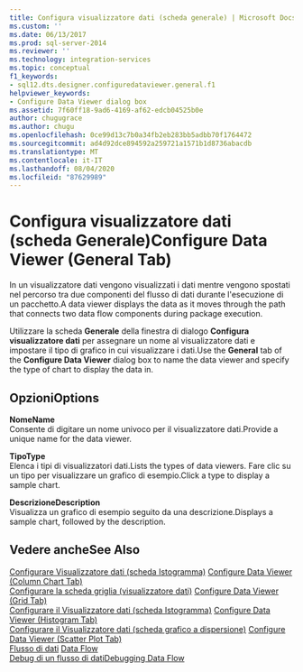 ```yaml
---
title: Configura visualizzatore dati (scheda generale) | Microsoft Docs
ms.custom: ''
ms.date: 06/13/2017
ms.prod: sql-server-2014
ms.reviewer: ''
ms.technology: integration-services
ms.topic: conceptual
f1_keywords:
- sql12.dts.designer.configuredataviewer.general.f1
helpviewer_keywords:
- Configure Data Viewer dialog box
ms.assetid: 7f60ff18-9ad6-4169-af62-edcb04525b0e
author: chugugrace
ms.author: chugu
ms.openlocfilehash: 0ce99d13c7b0a34fb2eb283bb5adbb70f1764472
ms.sourcegitcommit: ad4d92dce894592a259721a1571b1d8736abacdb
ms.translationtype: MT
ms.contentlocale: it-IT
ms.lasthandoff: 08/04/2020
ms.locfileid: "87629989"
---
```

# <a name="configure-data-viewer-general-tab"></a><span data-ttu-id="a9d72-102">Configura visualizzatore dati (scheda Generale)</span><span class="sxs-lookup"><span data-stu-id="a9d72-102">Configure Data Viewer (General Tab)</span></span>
  <span data-ttu-id="a9d72-103">In un visualizzatore dati vengono visualizzati i dati mentre vengono spostati nel percorso tra due componenti del flusso di dati durante l'esecuzione di un pacchetto.</span><span class="sxs-lookup"><span data-stu-id="a9d72-103">A data viewer displays the data as it moves through the path that connects two data flow components during package execution.</span></span>  
  
 <span data-ttu-id="a9d72-104">Utilizzare la scheda **Generale** della finestra di dialogo **Configura visualizzatore dati** per assegnare un nome al visualizzatore dati e impostare il tipo di grafico in cui visualizzare i dati.</span><span class="sxs-lookup"><span data-stu-id="a9d72-104">Use the **General** tab of the **Configure Data Viewer** dialog box to name the data viewer and specify the type of chart to display the data in.</span></span>  
  
## <a name="options"></a><span data-ttu-id="a9d72-105">Opzioni</span><span class="sxs-lookup"><span data-stu-id="a9d72-105">Options</span></span>  
 <span data-ttu-id="a9d72-106">**Nome**</span><span class="sxs-lookup"><span data-stu-id="a9d72-106">**Name**</span></span>  
 <span data-ttu-id="a9d72-107">Consente di digitare un nome univoco per il visualizzatore dati.</span><span class="sxs-lookup"><span data-stu-id="a9d72-107">Provide a unique name for the data viewer.</span></span>  
  
 <span data-ttu-id="a9d72-108">**Tipo**</span><span class="sxs-lookup"><span data-stu-id="a9d72-108">**Type**</span></span>  
 <span data-ttu-id="a9d72-109">Elenca i tipi di visualizzatori dati.</span><span class="sxs-lookup"><span data-stu-id="a9d72-109">Lists the types of data viewers.</span></span> <span data-ttu-id="a9d72-110">Fare clic su un tipo per visualizzare un grafico di esempio.</span><span class="sxs-lookup"><span data-stu-id="a9d72-110">Click a type to display a sample chart.</span></span>  
  
 <span data-ttu-id="a9d72-111">**Descrizione**</span><span class="sxs-lookup"><span data-stu-id="a9d72-111">**Description**</span></span>  
 <span data-ttu-id="a9d72-112">Visualizza un grafico di esempio seguito da una descrizione.</span><span class="sxs-lookup"><span data-stu-id="a9d72-112">Displays a sample chart, followed by the description.</span></span>  
  
## <a name="see-also"></a><span data-ttu-id="a9d72-113">Vedere anche</span><span class="sxs-lookup"><span data-stu-id="a9d72-113">See Also</span></span>  
 <span data-ttu-id="a9d72-114">[Configurare Visualizzatore dati &#40;scheda Istogramma&#41;](../../2014/integration-services/configure-data-viewer-column-chart-tab.md) </span><span class="sxs-lookup"><span data-stu-id="a9d72-114">[Configure Data Viewer &#40;Column Chart Tab&#41;](../../2014/integration-services/configure-data-viewer-column-chart-tab.md) </span></span>  
 <span data-ttu-id="a9d72-115">[Configurare la scheda griglia &#40;visualizzatore dati&#41;](../../2014/integration-services/configure-data-viewer-grid-tab.md) </span><span class="sxs-lookup"><span data-stu-id="a9d72-115">[Configure Data Viewer &#40;Grid Tab&#41;](../../2014/integration-services/configure-data-viewer-grid-tab.md) </span></span>  
 <span data-ttu-id="a9d72-116">[Configurare il Visualizzatore dati &#40;scheda Istogramma&#41;](../../2014/integration-services/configure-data-viewer-histogram-tab.md) </span><span class="sxs-lookup"><span data-stu-id="a9d72-116">[Configure Data Viewer &#40;Histogram Tab&#41;](../../2014/integration-services/configure-data-viewer-histogram-tab.md) </span></span>  
 <span data-ttu-id="a9d72-117">[Configurare il Visualizzatore dati &#40;scheda grafico a dispersione&#41;](../../2014/integration-services/configure-data-viewer-scatter-plot-tab.md) </span><span class="sxs-lookup"><span data-stu-id="a9d72-117">[Configure Data Viewer &#40;Scatter Plot Tab&#41;](../../2014/integration-services/configure-data-viewer-scatter-plot-tab.md) </span></span>  
 <span data-ttu-id="a9d72-118">[Flusso di dati](data-flow/data-flow.md) </span><span class="sxs-lookup"><span data-stu-id="a9d72-118">[Data Flow](data-flow/data-flow.md) </span></span>  
 [<span data-ttu-id="a9d72-119">Debug di un flusso di dati</span><span class="sxs-lookup"><span data-stu-id="a9d72-119">Debugging Data Flow</span></span>](troubleshooting/debugging-data-flow.md)  
  
  
